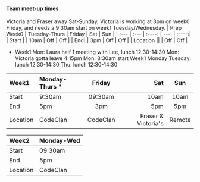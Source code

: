 #### Team meet-up times

Victoria and Fraser away Sat-Sunday, Victoria is working at 3pm on week0 Friday, and needs a 9:30am start on week1 Tuesday/Wednesday.
| Prep Week0 | Tuesday-Thurs      | Friday | Sat    | Sun |
| :--- | :---        |    :----:   |          ---: | :----:|
| Start |   |  10am  | Off | Off  |
| End|  | 3pm   | Off | Off |
| Location ||  | Off | Off |

* Week1
    Mon: Laura half 1 meeting with Lee, lunch 12:30-14:30
    Mon: Victoria gotta leave 4:15pm 
    Mon: 8:30am start Week1 Monday
    Tuesday: lunch 12:30-14:30
    Thu: lunch 12:30-14:30

| Week1 | Monday-Thurs  *    | Friday | Sat    | Sun |
| :--- | :---        |    :----:   |          ---: | :----:|
| Start |  9:30am    |   09:30am   | 10am | 10am |
| End| 5pm |  3pm  | 5pm | 5pm | 
| Location |CodeClan | CodeClan | Fraser & Victoria's | Remote

| Week2 | Monday-Wed|     
| :--- | :---        |   
| Start | 09:30am     |      | 
| End| 5pm |    | 
| Location |CodeClan|  
